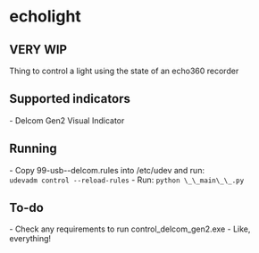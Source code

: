 <h1> echolight </h1>
<h2> VERY WIP </h2>

Thing to control a light using the state of an echo360 recorder

<h2> Supported indicators </h2>
 - Delcom Gen2 Visual Indicator
 
<h2> Running </h2>
 - Copy 99-usb--delcom.rules into /etc/udev and run: <br>
 <code>udevadm control --reload-rules</code>
 - Run:
 <code>python \_\_main\_\_.py</code>
 
<h2> To-do </h2>
 - Check any requirements to run control_delcom_gen2.exe
 - Like, everything!
